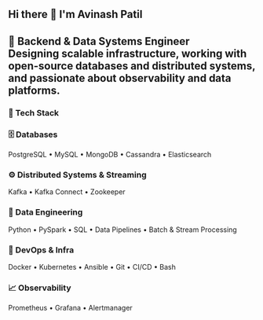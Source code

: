 ## Hi there 👋 I'm Avinash Patil

🚀 **Backend & Data Systems Engineer**  
Designing scalable infrastructure, working with open-source databases and distributed systems, and passionate about observability and data platforms.
---

### 🔧 Tech Stack

### 🗄️ Databases  
PostgreSQL • MySQL • MongoDB • Cassandra • Elasticsearch

### ⚙️ Distributed Systems & Streaming  
Kafka • Kafka Connect • Zookeeper

### 🧪 Data Engineering  
Python • PySpark • SQL • Data Pipelines • Batch & Stream Processing

### 🐳 DevOps & Infra  
Docker • Kubernetes • Ansible • Git • CI/CD • Bash

### 📈 Observability  
Prometheus • Grafana • Alertmanager

